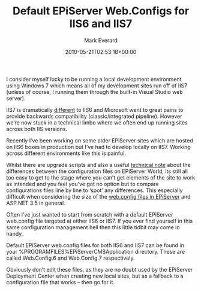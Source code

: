 ﻿---
title: Default EPiServer Web.Configs for IIS6 and IIS7
date: 2010-05-21T02:53:16+00:00
author: Mark Everard
layout: post
permalink: /2010/05/21/default-episerver-web-configs-for-iis6-and-iis7/
dsq_thread_id:
  - "1073095625"
categories:
  - Episerver
---
I consider myself lucky to be running a local development environment using Windows 7 which means all of my development sites run off of IIS7 (unless of course, I running them through the built-in Visual Studio web server).

IIS7 is dramatically [different](http://www.code-magazine.com/Article.aspx?quickid=060103) to IIS6 and Microsoft went to great pains to provide backwards compatibility (classic/integrated pipeline). However we&#8217;re now stuck in a technical limbo where we often end up running sites across both IIS versions.

Recently I&#8217;ve been working on some older EPiServer sites which are hosted on IIS6 boxes in production but I&#8217;ve had to develop locally on IIS7. Working across different environments like this is painful.

Whilst there are upgrade scripts and also a useful [technical note](http://world.episerver.com/Documentation/Items/Tech-Notes/EPiServer-CMS-5/EPiServer-CMS-5-R2/Changes-Between-IIS6-and-IIS7/) about the differences between the configuration files on EPiServer World, its still all too easy to get to the stage where you can&#8217;t get elements of the site to work as intended and you feel you&#8217;ve got no option but to compare configurations files line by line to &#8216;spot&#8217; any differences. This especially difficult when considering the size of the [web.config files in EPiServer](http://world.episerver.com/Blogs/Magnus-Strale/Dates/2009/10/What-do-we-do-about-config-file-bloat/) and ASP.NET 3.5 in general.

Often I&#8217;ve just wanted to start from scratch with a default EPiServer web.config file targeted at either IIS6 or IIS7. If you ever find yourself in this same configuration management hell then this little tidbit may come in handy.

Default EPiServer web.config files for both IIS6 and IIS7 can be found in your %PROGRAMFILES%EPiServerCMS<version-number>Application directory. These are called Web.Config.6 and Web.Config.7 respectively.

Obviously don&#8217;t edit these files, as they are no doubt used by the EPiServer Deployment Center when creating new local sites, but as a fallback to a configuration file that works &#8211; then go for it.